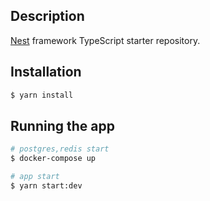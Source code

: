 ## Description

[Nest](https://github.com/nestjs/nest) framework TypeScript starter repository.

## Installation

```bash
$ yarn install
```

## Running the app

```bash
# postgres,redis start
$ docker-compose up

# app start
$ yarn start:dev
```

